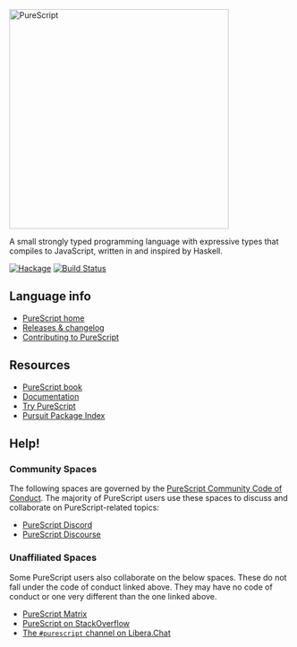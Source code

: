 <img src="logo.png" alt="PureScript" width="392">

A small strongly typed programming language with expressive types that compiles to JavaScript, written in and inspired by Haskell.

[![Hackage](https://img.shields.io/hackage/v/purescript.svg)](http://hackage.haskell.org/package/purescript) [![Build Status](https://github.com/purescript/purescript/actions/workflows/ci.yml/badge.svg?branch=master)](https://github.com/purescript/purescript/actions/workflows/ci.yml)

## Language info

- [PureScript home](http://purescript.org)
- [Releases & changelog](https://github.com/purescript/purescript/releases)
- [Contributing to PureScript](https://github.com/purescript/purescript/blob/master/CONTRIBUTING.md)

## Resources

- [PureScript book](https://book.purescript.org/)
- [Documentation](https://github.com/purescript/documentation)
- [Try PureScript](http://try.purescript.org)
- [Pursuit Package Index](http://pursuit.purescript.org/)

## Help!

### Community Spaces

The following spaces are governed by the [PureScript Community Code of Conduct](https://github.com/purescript/governance/blob/master/CODE_OF_CONDUCT.md). The majority of PureScript users use these spaces to discuss and collaborate on PureScript-related topics:
- [PureScript Discord](https://purescript.org/chat)
- [PureScript Discourse](https://discourse.purescript.org/)

### Unaffiliated Spaces

Some PureScript users also collaborate on the below spaces. These do not fall under the code of conduct linked above. They may have no code of conduct or one very different than the one linked above.
- [PureScript Matrix](https://matrix.to/#/#purescript:matrix.org)
- [PureScript on StackOverflow](http://stackoverflow.com/questions/tagged/purescript)
- [The `#purescript` channel on Libera.Chat](https://libera.chat/)
